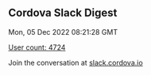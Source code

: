 ## Cordova Slack Digest
Mon, 05 Dec 2022 08:21:28 GMT

[User count: 4724](https://cordova.slack.com/)


Join the conversation at [slack.cordova.io](http://slack.cordova.io/)
